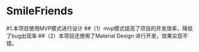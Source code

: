 # SmileFriends
#1.本项目使用MVP模式进行设计
##（1）mvp模式提高了项目的开发效率，降低了bug出现率
##（2）本项目还使用了Material Design 进行开发，效果实现不错。

